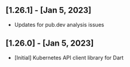 ## [1.26.1] - [Jan 5, 2023]
* Updates for pub.dev analysis issues
## [1.26.0] - [Jan 5, 2023]
* [Initial] Kubernetes API client library for Dart